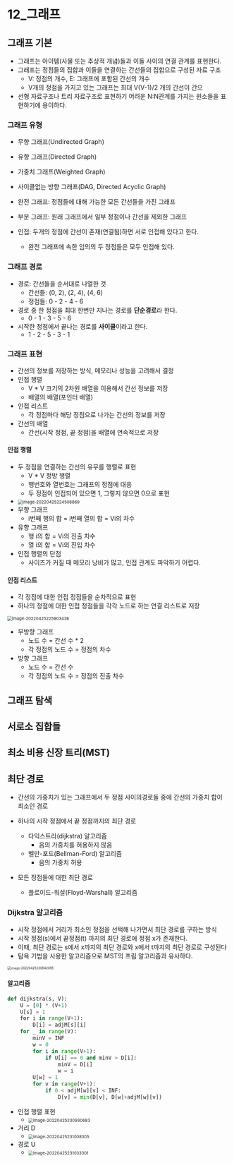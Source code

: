 # 12_그래프

## 그래프 기본

* 그래프는 아이템(사물 또는 추상적 개념)들과 이들 사이의 연결 관계를 표현한다.
* 그래프는 정점들의 집합과 이들을 연결하는 간선들의 집합으로 구성된 자료 구조
  * V: 정점의 개수, E: 그래프에 포함된 간선의 개수
  * V개의 정점을 가지고 있는 그래프는 최대 V(V-1)/2 개의 간선이 간으
* 선형 자료구조나 트리 자료구조로 표현하기 어려운 N:N관계를 가지는 원소들을 표현하기에 용이하다.



### 그래프 유형

* 무향 그래프(Undirected Graph)
* 유향 그래프(Directed Graph)
* 가중치 그래프(Weighted Graph)
* 사이클없는 방향 그래프(DAG, Directed Acyclic Graph)



* 완전 그래프: 정점들에 대해 가능한 모든 간선들을 가진 그래프
* 부분 그래프: 원래 그래프에서 일부 정점이나 간선을 제외한 그래프



* 인접: 두개의 정점에 간선이 존재(연결됨)하면 서로 인접해 있다고 한다.
  * 완전 그래프에 속한 임의의 두 정점들은 모두 인접해 있다.



### 그래프 경로

* 경로: 간선들을 순서대로 나열한 것
  * 간선들: (0, 2), (2, 4), (4, 6)
  * 정점들: 0 - 2 - 4 - 6
* 경로 중 한 정점을 최대 한번만 지나는 경로를 **단순경로**라 한다.
  * 0 - 1 - 3 - 5 - 6
* 시작한 정점에서 끝나는 경로를 **사이클**이라고 한다.
  * 1 - 2 - 5 - 3 - 1



### 그래프 표현

* 간선의 정보를 저장하는 방식, 메모리나 성능을 고려해서 결정
* 인접 행렬
  * V * V 크기의 2차원 배열을 이용해서 간선 정보를 저장
  * 배열의 배열(포인터 배열)
* 인접 리스트
  * 각 정점마다 해당 정점으로 나가는 간선의 정보를 저장
* 간선의 배열
  * 간선(시작 정점, 끝 정점)을 배열에 연속적으로 저장



#### 인접 행렬

* 두 정점을 연결하는 간선의 유무를 행렬로 표현
  * V * V 정방 행렬
  * 행번호와 열번호는 그래프의 정점에 대응
  * 두 정점이 인접되어 있으면 1, 그렇지 않으면 0으로 표현
* <img src="12_그래프.assets/image-20220425224508869.png" alt="image-20220425224508869" style="zoom:67%;" />
* 무향 그래프
  * i번째 행의 합 = i번째 열의 합 = Vi의 차수
* 유향 그래프
  * 행 i의 합 = Vi의 진출 차수
  * 열 i의 합 = Vi의 진입 차수
* 인접 행렬의 단점
  * 사이즈가 커질 때 메모리 낭비가 많고, 인접 관계도 파악하기 어렵다.



#### 인접 리스트

* 각 정점에 대한 인접 정점들을 순차적으로 표현
* 하나의 정점에 대한 인접 정점들을 각각 노드로 하는 연결 리스트로 저장

<img src="12_그래프.assets/image-20220425225903436.png" alt="image-20220425225903436" style="zoom:67%;" />

* 무방향 그래프
  * 노드 수 = 간선 수 * 2
  * 각 정점의 노드 수 = 정점의 차수
* 방향 그래프
  * 노드 수 = 간선 수
  * 각 정점의 노드 수 = 정점의 진출 차수



## 그래프 탐색

## 서로소 집합들

## 최소 비용 신장 트리(MST)

## 최단 경로

* 간선의 가중치가 있는 그래프에서 두 정점 사이의경로들 중에 간선의 가중치 합이 최소인 경로



* 하나의 시작 정점에서 끝 정점까지의 최단 경로
  * 다익스트라(dijkstra) 알고리즘
    * 음의 가중치를 허용하지 않음
  * 벨만-포드(Bellman-Ford) 알고리즘
    * 음의 가중치 허용
* 모든 정점들에 대한 최단 경로
  * 플로이드-워살(Floyd-Warshall) 알고리즘



### Dijkstra 알고리즘

* 시작 정점에서 거리가 최소인 정점을 선택해 나가면서 최단 경로를 구하는 방식
* 시작 정점(s)에서 끝정점(t) 까지의 최단 경로에 정점 x가 존재한다.
* 이때, 최단 경로는 s에서 x까지의 최단 경로와 x에서 t까지의 최단 경로로 구성된다
* 탐욕 기법을 사용한 알고리즘으로 MST의 프림 알고리즘과 유사하다.

<img src="12_그래프.assets/image-20220425230642095.png" alt="image-20220425230642095" style="zoom: 50%;" />

#### 알고리즘

```python
def dijkstra(s, V):
    U = [0] * (V+1)
    U[s] = 1
    for i in range(V+1):
        D[i] = adjM[s][i]
    for _ in range(V):
        minV = INF
        w = 0
        for i in range(V+1):
            if U[i] == 0 and minV > D[i]:
                minV = D[i]
                w = i
        U[w] = 1
        for v in range(V+1):
            if 0 < adjM[w][v] < INF:
                D[v] = min(D[v], D[w]+adjM[w][v])
```



* 인접 행렬 표현
  * <img src="12_그래프.assets/image-20220425230930683.png" alt="image-20220425230930683" style="zoom: 67%;" />
* 거리 D
  * <img src="12_그래프.assets/image-20220425231008305.png" alt="image-20220425231008305" style="zoom:67%;" />
* 경로 U
  * <img src="12_그래프.assets/image-20220425231033301.png" alt="image-20220425231033301" style="zoom:67%;" />